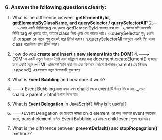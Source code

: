 

### 6. Answer the following questions clearly:

1. What is the difference between **getElementById, getElementsByClassName, and querySelector / querySelectorAll**?
2.---> ১.কোন একটি নিদিষ্ট  tag কে খুজতে getElementById ব্যবহার করা হয়।
২.আমরা যদি কযেকটি নিদিষ্ট tag কে খুজতে যাই, তাহলে class দিয়ে খুজে বের করতে পারি।
৩.querySelector শুধু প্রথমে ১টি যে span কে পাবে, শুধু তাকেই ধরে রিটার্ন করবে।
৪.querySelectorAll  সবগুলো একই মিল থাকা class ধরে নিয়ে এসে রিটার্ন করে।


3. How do you **create and insert a new element into the DOM**?
4.---> DOM-এ একটি নতুন উপাদান তৈরি এবং সন্নিবেশ করার জন্য
document.createElement() ব্যবহার করে একটি নতুন HTML এলিমেন্ট তৈরি করা হয় এবং বিদ্যমান কোনো উপাদান (parent) এর ভিতরে .append() এর মাধ্যমে নতুন উপাদানটি যুক্ত করে


5. What is **Event Bubbling** and how does it work?
6. ---> Event Bubbling হলো যখন যখন chaild থেকে event টি উপরে দিকে যায়,,,,মানে chaild	> parent > html উপরে দিকে যায়


7. What is **Event Delegation** in JavaScript? Why is it useful?
8. --->Event Delegation এর মাধ্যমে আমরা child element এর জন্য সরাসরি event বসানোর বদলে,  parent  element বসিয়ে Event Bubbling এর মাধ্যমে child event গুলো ধরা যায়।



9. What is the difference between **preventDefault() and stopPropagation()** methods?


